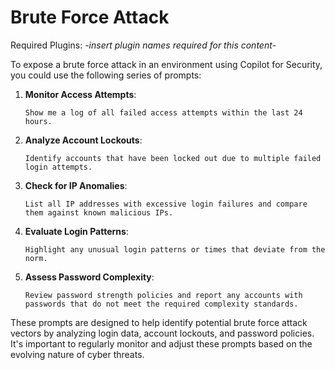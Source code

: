 # Brute Force Attack

Required Plugins: -*insert plugin names required for this content*-

To expose a brute force attack in an environment using Copilot for Security, you could use the following series of prompts:

1. **Monitor Access Attempts**:
   ```
   Show me a log of all failed access attempts within the last 24 hours.
   ```

2. **Analyze Account Lockouts**:
   ```
   Identify accounts that have been locked out due to multiple failed login attempts.
   ```

3. **Check for IP Anomalies**:
   ```
   List all IP addresses with excessive login failures and compare them against known malicious IPs.
   ```

4. **Evaluate Login Patterns**:
   ```
   Highlight any unusual login patterns or times that deviate from the norm.
   ```

5. **Assess Password Complexity**:
   ```
   Review password strength policies and report any accounts with passwords that do not meet the required complexity standards.
   ```

These prompts are designed to help identify potential brute force attack vectors by analyzing login data, account lockouts, and password policies. It's important to regularly monitor and adjust these prompts based on the evolving nature of cyber threats.

